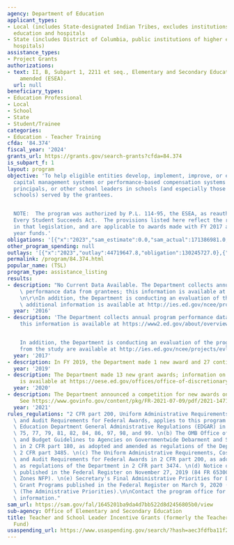 ```yaml
---
agency: Department of Education
applicant_types:
- Local (includes State-designated Indian Tribes, excludes institutions of higher
  education and hospitals
- State (includes District of Columbia, public institutions of higher education and
  hospitals)
assistance_types:
- Project Grants
authorizations:
- text: II, B, Subpart 1, 2211 et seq., Elementary and Secondary Education Act, as
    amended (ESEA).
  url: null
beneficiary_types:
- Education Professional
- Local
- School
- State
- Student/Trainee
categories:
- Education - Teacher Training
cfda: '84.374'
fiscal_year: '2024'
grants_url: https://grants.gov/search-grants?cfda=84.374
is_subpart_f: 1
layout: program
objective: 'To help eligible entities develop, implement, improve, or expand human
  capital management systems or performance-based compensation systems for teachers,
  principals, or other school leaders in schools (and especially those in high-need
  schools) served by the grantees.


  NOTE:  The program was authorized by P.L. 114-95, the ESEA, as reauthorized by the
  Every Student Succeeds Act.  The provisions listed here reflect the requirements
  in that legislation, and are applicable to awards made with FY 2017 and subsequent
  year funds.'
obligations: '[{"x":"2023","sam_estimate":0.0,"sam_actual":171386981.0,"usa_spending_actual":102210803.76},{"x":"2024","sam_estimate":0.0,"sam_actual":59400000.0,"usa_spending_actual":36609228.29},{"x":"2025","sam_estimate":0.0,"sam_actual":173000000.0,"usa_spending_actual":0.0}]'
other_program_spending: null
outlays: '[{"x":"2023","outlay":44719647.8,"obligation":130245727.0},{"x":"2024","outlay":4085475.24,"obligation":5838906.0},{"x":"2025","outlay":0.0,"obligation":0.0}]'
permalink: /program/84.374.html
popular_name: (TSL)
program_type: assistance_listing
results:
- description: "No Current Data Available. The Department collects annual program\
    \ performance data from grantees; this information is available at https://www2.ed.gov/about/overview/budget/budget18/justifications/f-ii.pdf.\r\
    \n\r\nIn addition, the Department is conducting an evaluation of the program;\
    \ additional information is available at http://ies.ed.gov/ncee/projects/evaluation/tq_incentive.asp. "
  year: '2016'
- description: 'The Department collects annual program performance data from grantees;
    this information is available at https://www2.ed.gov/about/overview/budget/budget19/justifications/f-ii.pdf.


    In addition, the Department is conducting an evaluation of the program; findings
    from the study are available at http://ies.ed.gov/ncee/projects/evlaution/tq_incentive.asp.'
  year: '2017'
- description: In FY 2019, the Department made 1 new award and 27 continuation awards.
  year: '2019'
- description: The Department made 13 new grant awards; information on the awards
    is available at https://oese.ed.gov/offices/office-of-discretionary-grants-support-services/effective-educator-development-programs/teacher-and-school-leader-incentive-program/awards/.
  year: '2020'
- description: The Department announced a competition for new awards on July 9, 2021.
    See https://www.govinfo.gov/content/pkg/FR-2021-07-09/pdf/2021-14714.pdf.
  year: '2021'
rules_regulations: "2 CFR part 200, Uniform Administrative Requirements, Cost Principles,\
  \ and Audit Requirements for Federal Awards, applies to this program. \n(a) The\
  \ Education Department General Administrative Regulations (EDGAR) in 34 CFR parts\
  \ 75, 77, 79, 81, 82, 84, 86, 97, 98, and 99. \n(b) The OMB Office of Management\
  \ and Budget Guidelines to Agencies on Governmentwide Debarment and Suspension (Nonprocurement)\
  \ in 2 CFR part 180, as adopted and amended as regulations of the Department in\
  \ 2 CFR part 3485. \n(c) The Uniform Administrative Requirements, Cost Principles,\
  \ and Audit Requirements for Federal Awards in 2 CFR part 200, as adopted and amended\
  \ as regulations of the Department in 2 CFR part 3474. \n(d) Notice of Final Priority\
  \ published in the Federal Register on November 27, 2019 (84 FR 65300) (Opportunity\
  \ Zones NFP). \n(e) Secretary's Final Administrative Priorities for Discretionary\
  \ Grant Programs published in the Federal Register on March 9, 2020 (85 FR 13640)\
  \ (The Administrative Priorities).\n\nContact the program office for additional\
  \ information."
sam_url: https://sam.gov/fal/1645201ba9da4d7bb522d8d2456805b0/view
sub-agency: Office of Elementary and Secondary Education
title: Teacher and School Leader Incentive Grants (formerly the Teacher Incentive
  Fund)
usaspending_url: https://www.usaspending.gov/search/?hash=aec3fdfba11f269d34070fbdb33953b0
---
```

